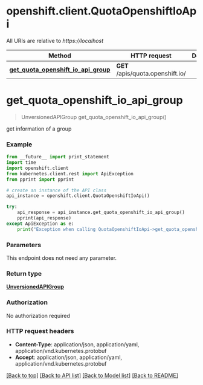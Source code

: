 # openshift.client.QuotaOpenshiftIoApi

All URIs are relative to *https://localhost*

Method | HTTP request | Description
------------- | ------------- | -------------
[**get_quota_openshift_io_api_group**](QuotaOpenshiftIoApi.md#get_quota_openshift_io_api_group) | **GET** /apis/quota.openshift.io/ | 


# **get_quota_openshift_io_api_group**
> UnversionedAPIGroup get_quota_openshift_io_api_group()



get information of a group

### Example 
```python
from __future__ import print_statement
import time
import openshift.client
from kubernetes.client.rest import ApiException
from pprint import pprint

# create an instance of the API class
api_instance = openshift.client.QuotaOpenshiftIoApi()

try: 
    api_response = api_instance.get_quota_openshift_io_api_group()
    pprint(api_response)
except ApiException as e:
    print("Exception when calling QuotaOpenshiftIoApi->get_quota_openshift_io_api_group: %s\n" % e)
```

### Parameters
This endpoint does not need any parameter.

### Return type

[**UnversionedAPIGroup**](UnversionedAPIGroup.md)

### Authorization

No authorization required

### HTTP request headers

 - **Content-Type**: application/json, application/yaml, application/vnd.kubernetes.protobuf
 - **Accept**: application/json, application/yaml, application/vnd.kubernetes.protobuf

[[Back to top]](#) [[Back to API list]](../README.md#documentation-for-api-endpoints) [[Back to Model list]](../README.md#documentation-for-models) [[Back to README]](../README.md)

